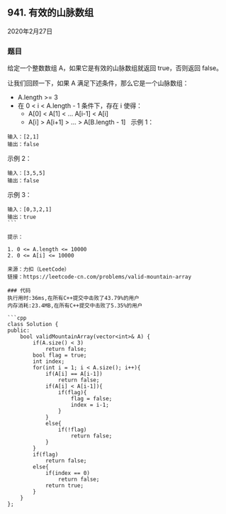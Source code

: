 ## 941. 有效的山脉数组

2020年2月27日

### 题目

给定一个整数数组 A，如果它是有效的山脉数组就返回 true，否则返回 false。

让我们回顾一下，如果 A 满足下述条件，那么它是一个山脉数组：

- A.length >= 3
- 在 0 < i < A.length - 1 条件下，存在 i  使得：
  - A[0] < A[1] < ... A[i-1] < A[i]
  - A[i] > A[i+1] > ... > A[B.length - 1]
 
示例 1：
```no
输入：[2,1]
输出：false
```
示例 2：
```no
输入：[3,5,5]
输出：false
```
示例 3：
```no
输入：[0,3,2,1]
输出：true
``` 

提示：

1. 0 <= A.length <= 10000
2. 0 <= A[i] <= 10000 

来源：力扣（LeetCode）  
链接：https://leetcode-cn.com/problems/valid-mountain-array

### 代码
执行用时:36ms,在所有C++提交中击败了43.79%的用户  
内存消耗:23.4MB,在所有C++提交中击败了5.35%的用户

```cpp
class Solution {
public:
    bool validMountainArray(vector<int>& A) {
        if(A.size() < 3)
            return false;
        bool flag = true;
        int index;
        for(int i = 1; i < A.size(); i++){
            if(A[i] == A[i-1])
                return false;
            if(A[i] < A[i-1]){
                if(flag){
                    flag = false;
                    index = i-1;
                }
            }
            else{
                if(!flag)
                    return false;
            }
        }
        if(flag)
            return false;
        else{
            if(index == 0)
                return false;
            return true;
        }
    }
};
```
